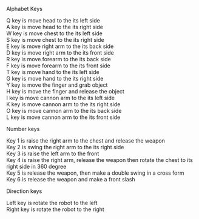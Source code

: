 Alphabet Keys

Q key is move head to the its left side  
A key is move head to the its right side  
W key is move chest to the its left side  
S key is move chest to the its right side  
E key is move right arm to the its back side  
D key is move right arm to the its front side  
R key is move forearm to the its back side  
F key is move forearm to the its front side  
T key is move hand to the its left side  
G key is move hand to the its right side  
Y key is move the finger and grab object  
H key is move the finger and release the object  
I key is move cannon arm to the its left side  
K key is move cannon arm to the its right side  
O key is move cannon arm to the its back side  
L key is move cannon arm to the its front side  

Number keys

Key 1 is raise the right arm to the chest and release the weapon  
Key 2 is swing the right arm to the its right side  
Key 3 is raise the left arm to the front   
Key 4 is raise the right arm, release the weapon then rotate the chest to its right side in 360 degree  
Key 5 is release the weapon, then make a double swing in a cross form  
Key 6 is release the weapon and make a front slash  

Direction keys

Left key is rotate the robot to the left  
Right key is rotate the robot to the right  
